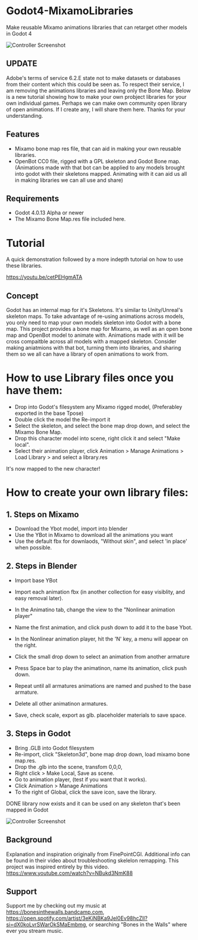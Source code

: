 # Godot4-MixamoLibraries
Make reusable Mixamo animations libraries that can retarget other models in Godot 4

![Controller Screenshot](https://github.com/pemguin005/Godot4-MixamoLibraries/blob/main/Screenshots/MixamoLib.GIF)

## UPDATE
Adobe's terms of service 6.2.E state not to make datasets or databases from their content which this could be seen as. 
To respect their service, I am removing the animations libraries and leaving only the Bone Map.
Below is a new tutorial showing how to make your own probject libraries for your own individual games.
Perhaps we can make own community open library of open animations. If I create any, I will share them here.
Thanks for your understanding.

## Features

- Mixamo bone map res file, that can aid in making your own reusable libraries.
- OpenBot CC0 file, rigged with a GPL skeleton and Godot Bone map. 
(Animations made with that bot can be applied to any models brought into godot with their skeletons mapped. Animating with it can aid us all in making libraries we can all use and share)

## Requirements
- Godot 4.0.13 Alpha or newer
- The Mixamo Bone Map.res file included here.


# Tutorial

A quick demonstration followed by a more indepth tutorial on how to use these libraries.

https://youtu.be/cetPEHgmATA

## Concept

Godot has an internal map for it's Skeletons. It's similar to Unity/Unreal's skeleton maps. To take advantage of re-using animations across models, you only need to map your own models skeleton into Godot with a bone map. This project provides a bone map for Mixamo, as well as an open bone map and OpenBot model to animate with. Animations made with it will be cross compaitble across all models with a mapped skeleton. Consider making aniatmions with that bot, turning them into libraries, and sharing them so we all can have a library of open animations to work from.


# How to use Library files once you have them:

- Drop into Godot's filesystem any Mixamo rigged model, (Preferabley exported in the base Tpose)
- Double click the model the Re-import it
- Select the skeleton, and select the bone map drop down, and select the Mixamo Bone Map.
- Drop this character model into scene, right click it and select "Make local".
- Select their animation player, click Animation > Manage Animations > Load Library > and select a library.res

It's now mapped to the new character!

# How to create your own library files:

## 1. Steps on Mixamo
- Download the Ybot model, import into blender
- Use the YBot in Mixamo to download all the animations you want
- Use the default fbx for downlaods, "Without skin", and select 'in place' when possible.

## 2. Steps in Blender
- Import base YBot
- Import each animation fbx (in another collection for easy visiblity, and easy removal later).
- In the Animatino tab, change the view to the "Nonlinear animation player"
- Name the first animation, and click push down to add it to the base Ybot.

- In the Nonlinear animation player, hit the 'N' key, a menu will appear on the right.
- Click the small drop down to select an animation from another armature
- Press Space bar to play the animatinon, name its animation, click push down.
- Repeat until all armatures animations are named and pushed to the base armature.
- Delete all other animatinon armatures.
- Save, check scale, export as glb. placeholder materials to save space.

## 3. Steps in Godot
- Bring .GLB into Godot filesystem
- Re-import, click "Skeleton3d", bone map drop down, load mixamo bone map.res.
- Drop the .glb into the scene, transfom 0,0,0,
- Right click > Make Local, Save as scene.
- Go to animation player, (test if you want that it works).
- Click Animation > Manage Animations
- To the right of Global, click the save icon, save the library.

DONE library now exists and it can be used on any skeleton that's been mapped in Godot

![Controller Screenshot](https://github.com/pemguin005/Godot4-MixamoLibraries/blob/main/Screenshots/Screenshot.jpg)

## Background

Explanation and inspiration  originally from FinePointCGI. Additional info can be found in their video about troubleshooting skelelon remapping. This project was inspired entirely by this video.
https://www.youtube.com/watch?v=NBukd3NmK88

## Support

Support me by checking out my music at https://bonesinthewalls.bandcamp.com, https://open.spotify.com/artist/3eKiNBKa9Jel0Ev98hcZll?si=dX0koLvrSWarOkSMaEmbmg, or searching "Bones in the Walls" where ever you stream music.
